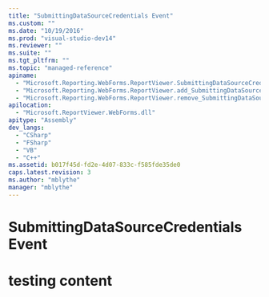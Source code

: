 ```yaml
---
title: "SubmittingDataSourceCredentials Event"
ms.custom: ""
ms.date: "10/19/2016"
ms.prod: "visual-studio-dev14"
ms.reviewer: ""
ms.suite: ""
ms.tgt_pltfrm: ""
ms.topic: "managed-reference"
apiname: 
  - "Microsoft.Reporting.WebForms.ReportViewer.SubmittingDataSourceCredentials"
  - "Microsoft.Reporting.WebForms.ReportViewer.add_SubmittingDataSourceCredentials"
  - "Microsoft.Reporting.WebForms.ReportViewer.remove_SubmittingDataSourceCredentials"
apilocation: 
  - "Microsoft.ReportViewer.WebForms.dll"
apitype: "Assembly"
dev_langs: 
  - "CSharp"
  - "FSharp"
  - "VB"
  - "C++"
ms.assetid: b017f45d-fd2e-4d07-833c-f585fde35de0
caps.latest.revision: 3
ms.author: "mblythe"
manager: "mblythe"
---
```

# SubmittingDataSourceCredentials Event
# testing content
